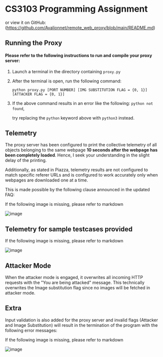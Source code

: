 # CS3103 Programming Assignment

or view it on GitHub: (https://github.com/Avalionnet/remote_web_proxy/blob/main/README.md)

## Running the Proxy
#### Please refer to the following instructions to run and compile your proxy server:

1. Launch a terminal in the directory containing ``proxy.py``
1. After the terminal is open, run the following command: 

    ``python proxy.py [PORT NUMBER] [IMG SUBSTITUTION FLAG = {0, 1}] [ATTACKER FLAG = {0, 1}]``
    
1. If the above command results in an error like the following: ``python not found``, 
    
    try replacing the ``python`` keyword above with ``python3`` instead.
    
## Telemetry
The proxy server has been configured to print the collective telemetry of all objects belonging to the same webpage <b>10 seconds after the webpage has been completely loaded</b>. Hence, I seek your understanding in the slight delay of the printing.

Additionally, as stated in Piazza, telemetry results are not configured to match specific referer URLs and is configured to work accurately only when webpages are downloaded one at a time. 

This is made possible by the following clause announced in the updated FAQ:

If the following image is missing, please refer to markdown

![image](https://user-images.githubusercontent.com/48002577/202707570-1b8c1fc6-a838-47dc-9fc0-6b43b005a308.png)

## Telemetry for sample testcases provided

If the following image is missing, please refer to markdown

![image](https://user-images.githubusercontent.com/48002577/202711688-e329d283-94bb-4fdc-8d31-5cfd81ac5b58.png)



## Attacker Mode
When the attacker mode is engaged, it overwrites all incoming HTTP requests with the "You are being attacked" message. This technically overwrites the Image substitution flag since no images will be fetched in attacker mode.

## Extra
Input validation is also added for the proxy server and invalid flags (Attacker and Image Substitution) will result in the termination of the program with the following error messages:

If the following image is missing, please refer to markdown

![image](https://user-images.githubusercontent.com/48002577/202708599-99ed5e92-dbb5-4a5c-be68-fabc7a665aca.png)


